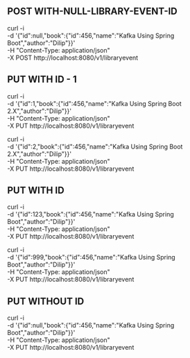 POST WITH-NULL-LIBRARY-EVENT-ID
---------------------
curl -i \
-d '{"id":null,"book":{"id":456,"name":"Kafka Using Spring Boot","author":"Dilip"}}' \
-H "Content-Type: application/json" \
-X POST http://localhost:8080/v1/libraryevent

PUT WITH ID - 1
--------------
curl -i \
-d '{"id":1,"book":{"id":456,"name":"Kafka Using Spring Boot 2.X","author":"Dilip"}}' \
-H "Content-Type: application/json" \
-X PUT http://localhost:8080/v1/libraryevent

curl -i \
-d '{"id":2,"book":{"id":456,"name":"Kafka Using Spring Boot 2.X","author":"Dilip"}}' \
-H "Content-Type: application/json" \
-X PUT http://localhost:8080/v1/libraryevent



PUT WITH ID
---------------------
curl -i \
-d '{"id":123,"book":{"id":456,"name":"Kafka Using Spring Boot","author":"Dilip"}}' \
-H "Content-Type: application/json" \
-X PUT http://localhost:8080/v1/libraryevent

curl -i \
-d '{"id":999,"book":{"id":456,"name":"Kafka Using Spring Boot","author":"Dilip"}}' \
-H "Content-Type: application/json" \
-X PUT http://localhost:8080/v1/libraryevent

PUT WITHOUT ID
---------------------
curl -i \
-d '{"id":null,"book":{"id":456,"name":"Kafka Using Spring Boot","author":"Dilip"}}' \
-H "Content-Type: application/json" \
-X PUT http://localhost:8080/v1/libraryevent